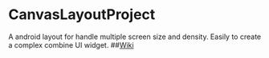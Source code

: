 # CanvasLayoutProject
A android layout for handle multiple screen size and density. Easily to create a complex combine UI widget.
##[Wiki](https://github.com/YuHao-KitPies/CanvasLayoutProject.wiki.git)

